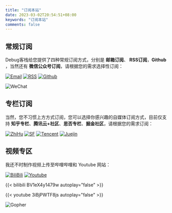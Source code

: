 ```yaml
---
title: "订阅本站"
date: 2023-03-02T20:54:51+08:00
keywords: "订阅本站"
comments: false
---
```


## 常规订阅

Debug客栈给您提供了四种常规订阅方式，分别是 **邮箱订阅**、 **RSS订阅**，**Github** ，当然还有 **微信公众号订阅**，请根据您的需求选择性订阅：

[![Email](https://img.shields.io/badge/Email订阅(推荐)-9933ff?logo=mailchimp&logoColor=white&style=for-the-badge)](https://mailchi.mp/510cad3f229f/debuginn)
[![RSS](https://img.shields.io/badge/RSS订阅(经典)-ff6600?logo=rss&logoColor=white&style=for-the-badge)](https://blog.debuginn.com/index.xml)
[![Github](https://img.shields.io/badge/Github(Follow)-000000?logo=github&logoColor=white&style=for-the-badge)](https://github.com/debuginn)

![WeChat](https://cdn.jsdelivr.net/gh/debuginn/image@main/img/202302202248422.png)

## 专栏订阅

当然，您不习惯上方方式订阅，您可以选择你感兴趣的自媒体订阅方式，目前仅支持 **知乎专栏**、**腾讯云+社区**、**思否专栏**、**掘金社区**，请根据您的需求订阅：

[![ZhiHu](https://img.shields.io/badge/知乎专栏(155关注)-0040ff?logo=zhihu&logoColor=white&style=for-the-badge)](https://www.zhihu.com/people/debuginn/posts)
[![SF](https://img.shields.io/badge/思否社区(622关注)-145214?logo=go&logoColor=white&style=for-the-badge)](https://segmentfault.com/u/debuginn/articles)
[![Tencent](https://img.shields.io/badge/腾讯社区(083关注)-7f00ff?logo=icloud&logoColor=white&style=for-the-badge)](https://cloud.tencent.com/developer/column/83947)
[![Juejin](https://img.shields.io/badge/掘金社区(推荐关注)-007FFF?logo=juejin&logoColor=white&style=for-the-badge)](https://juejin.cn/user/817692380500702/posts)

## 视频专区

我还不时制作视频上传至哔哩哔哩和 Youtube 网站：

[![BiliBili](https://img.shields.io/badge/Bilibili-ff0066?logo=bilibili&logoColor=white&style=for-the-badge)](https://space.bilibili.com/238989334)
[![Youtube](https://img.shields.io/badge/Youtube-ff0000?logo=youtube&logoColor=white&style=for-the-badge)](https://www.youtube.com/@debuginn)

{{< bilibili BV1eX4y1479w autoplay="false" >}}


{{< youtube 3iBjPWTF8js autoplay="false" >}}

![Gopher](https://cdn.jsdelivr.net/gh/debuginn/image@main/img/202303022149399.png)